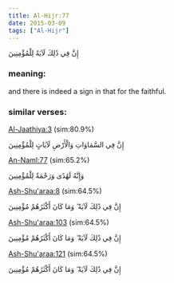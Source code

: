 ```yaml
---
title: Al-Hijr:77
date: 2015-03-09
tags: ["Al-Hijr"]
---
```

إِنَّ فِي ذَٰلِكَ لَآيَةً لِلْمُؤْمِنِينَ
### meaning: 
and there is indeed a sign in that for the faithful.
### similar verses: 

[Al-Jaathiya:3](/45/3) (sim:80.9%)

إِنَّ فِي السَّمَاوَاتِ وَالْأَرْضِ لَآيَاتٍ لِلْمُؤْمِنِينَ

[An-Naml:77](/27/77) (sim:65.2%)

وَإِنَّهُ لَهُدًى وَرَحْمَةٌ لِلْمُؤْمِنِينَ

[Ash-Shu'araa:8](/26/8) (sim:64.5%)

إِنَّ فِي ذَٰلِكَ لَآيَةً ۖ وَمَا كَانَ أَكْثَرُهُمْ مُؤْمِنِينَ

[Ash-Shu'araa:103](/26/103) (sim:64.5%)

إِنَّ فِي ذَٰلِكَ لَآيَةً ۖ وَمَا كَانَ أَكْثَرُهُمْ مُؤْمِنِينَ

[Ash-Shu'araa:121](/26/121) (sim:64.5%)

إِنَّ فِي ذَٰلِكَ لَآيَةً ۖ وَمَا كَانَ أَكْثَرُهُمْ مُؤْمِنِينَ
